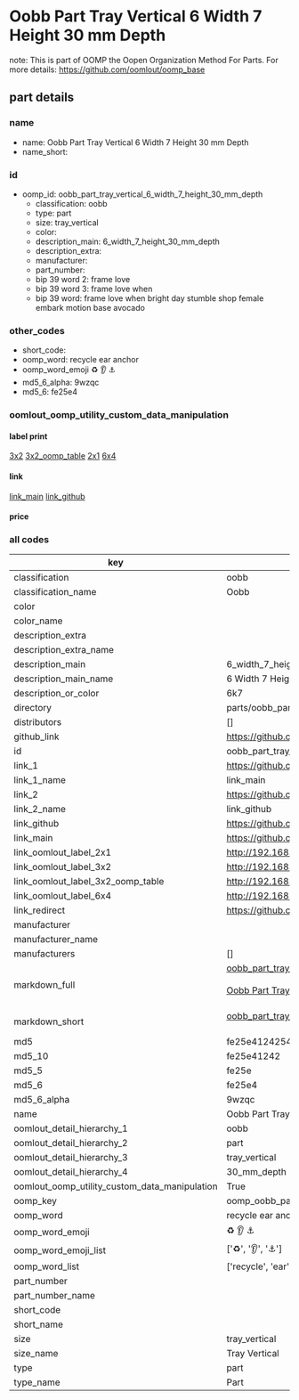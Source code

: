 # Oobb Part Tray Vertical 6 Width 7 Height 30 mm Depth  

note: This is part of OOMP the Oopen Organization Method For Parts. For more details: https://github.com/oomlout/oomp_base

##  part details
  







### name
* name: Oobb Part Tray Vertical 6 Width 7 Height 30 mm Depth
* name_short: 
### id
* oomp_id: oobb_part_tray_vertical_6_width_7_height_30_mm_depth
  * classification: oobb
  * type: part
  * size: tray_vertical
  * color: 
  * description_main: 6_width_7_height_30_mm_depth
  * description_extra: 
  * manufacturer: 
  * part_number: 
  * bip 39 word 2: frame love
  * bip 39 word 3: frame love when
  * bip 39 word: frame love when bright day stumble shop female embark motion base avocado

### other_codes
* short_code: 
* oomp_word: recycle ear anchor
* oomp_word_emoji :recycle: :ear: :anchor:
* md5_6_alpha: 9wzqc
* md5_6: fe25e4






### oomlout_oomp_utility_custom_data_manipulation
#### label print
[3x2](http://192.168.1.245:1112/?label=oomp%209wzqc)
[3x2_oomp_table](http://192.168.1.108:1112/?label=oomp%209wzqc)
[2x1](http://192.168.1.242:1112/?label=oomp%209wzqc)
[6x4](http://192.168.1.55:1112/?label=oomp%209wzqc)    

#### link

[link_main](https://github.com/oomlout/oomlout_oomp_version_1_messy/tree/main/parts/oobb_part_tray_vertical_6_width_7_height_30_mm_depth) [link_github](https://github.com/oomlout/oomlout_oomp_version_1_messy/tree/main/parts/oobb_part_tray_vertical_6_width_7_height_30_mm_depth)                             

#### price







### all codes 
| key | value |  
| --- | --- |  
| classification | oobb |  
| classification_name | Oobb |  
| color |  |  
| color_name |  |  
| description_extra |  |  
| description_extra_name |  |  
| description_main | 6_width_7_height_30_mm_depth |  
| description_main_name | 6 Width 7 Height 30 mm Depth |  
| description_or_color | 6k7 |  
| directory | parts/oobb_part_tray_vertical_6_width_7_height_30_mm_depth |  
| distributors | [] |  
| github_link | https://github.com/oomlout/oomlout_oomp_part_src/tree/main/parts/oobb_part_tray_vertical_6_width_7_height_30_mm_depth |  
| id | oobb_part_tray_vertical_6_width_7_height_30_mm_depth |  
| link_1 | https://github.com/oomlout/oomlout_oomp_version_1_messy/tree/main/parts/oobb_part_tray_vertical_6_width_7_height_30_mm_depth |  
| link_1_name | link_main |  
| link_2 | https://github.com/oomlout/oomlout_oomp_version_1_messy/tree/main/parts/oobb_part_tray_vertical_6_width_7_height_30_mm_depth |  
| link_2_name | link_github |  
| link_github | https://github.com/oomlout/oomlout_oomp_version_1_messy/tree/main/parts/oobb_part_tray_vertical_6_width_7_height_30_mm_depth |  
| link_main | https://github.com/oomlout/oomlout_oomp_version_1_messy/tree/main/parts/oobb_part_tray_vertical_6_width_7_height_30_mm_depth |  
| link_oomlout_label_2x1 | http://192.168.1.242:1112/?label=oomp%209wzqc |  
| link_oomlout_label_3x2 | http://192.168.1.245:1112/?label=oomp%209wzqc |  
| link_oomlout_label_3x2_oomp_table | http://192.168.1.108:1112/?label=oomp%209wzqc |  
| link_oomlout_label_6x4 | http://192.168.1.55:1112/?label=oomp%209wzqc |  
| link_redirect | https://github.com/oomlout/oomlout_oomp_version_1_messy/tree/main/parts/oobb_part_tray_vertical_6_width_7_height_30_mm_depth |  
| manufacturer |  |  
| manufacturer_name |  |  
| manufacturers | [] |  
| markdown_full | [oobb_part_tray_vertical_6_width_7_height_30_mm_depth](none)<br>[](none)<br>[Oobb Part Tray Vertical 6 Width 7 Height 30 Mm Depth](none)<br><br> |  
| markdown_short | [oobb_part_tray_vertical_6_width_7_height_30_mm_depth](none)<br><br> |  
| md5 | fe25e4124254f8d75e9c01c1f4611ae4 |  
| md5_10 | fe25e41242 |  
| md5_5 | fe25e |  
| md5_6 | fe25e4 |  
| md5_6_alpha | 9wzqc |  
| name | Oobb Part Tray Vertical 6 Width 7 Height 30 mm Depth |  
| oomlout_detail_hierarchy_1 | oobb |  
| oomlout_detail_hierarchy_2 | part |  
| oomlout_detail_hierarchy_3 | tray_vertical |  
| oomlout_detail_hierarchy_4 | 30_mm_depth |  
| oomlout_oomp_utility_custom_data_manipulation | True |  
| oomp_key | oomp_oobb_part_tray_vertical_6_width_7_height_30_mm_depth |  
| oomp_word | recycle ear anchor |  
| oomp_word_emoji | :recycle: :ear: :anchor: |  
| oomp_word_emoji_list | [':recycle:', ':ear:', ':anchor:'] |  
| oomp_word_list | ['recycle', 'ear', 'anchor'] |  
| part_number |  |  
| part_number_name |  |  
| short_code |  |  
| short_name |  |  
| size | tray_vertical |  
| size_name | Tray Vertical |  
| type | part |  
| type_name | Part |  
